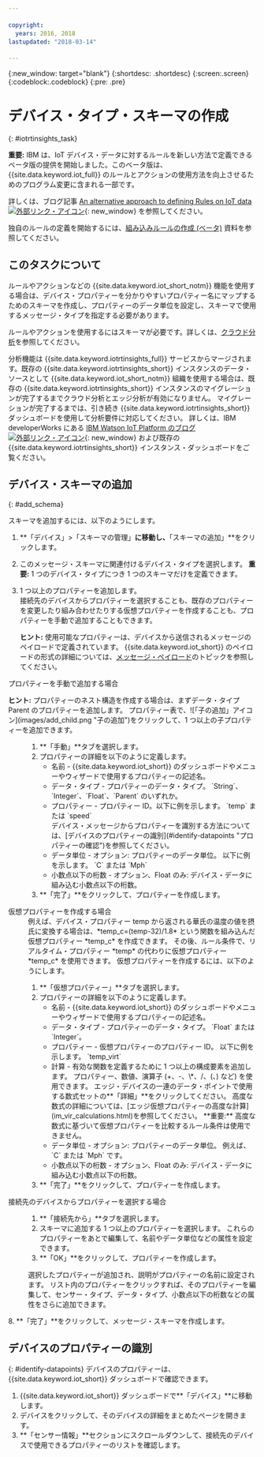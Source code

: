 ```yaml
---

copyright:
  years: 2016, 2018
lastupdated: "2018-03-14"

---
```


{:new_window: target="blank"}
{:shortdesc: .shortdesc}
{:screen:.screen}
{:codeblock:.codeblock}
{:pre: .pre}

# デバイス・タイプ・スキーマの作成
{: #iotrtinsights_task}

**重要:** IBM は、IoT デバイス・データに対するルールを新しい方法で定義できるベータ版の提供を開始しました。このベータ版は、{{site.data.keyword.iot_full}} のルールとアクションの使用方法を向上させるためのプログラム変更に含まれる一部です。  

詳しくは、ブログ記事 [An alternative approach to defining Rules on IoT data ![外部リンク・アイコン](../../icons/launch-glyph.svg "外部リンク・アイコン")](https://developer.ibm.com/iotplatform/2018/03/01/alternative-approach-defining-rules-iot-data/){: new_window} を参照してください。  

独自のルールの定義を開始するには、[組み込みルールの作成 (ベータ)](information_management/im_rules.html) 資料を参照してください。

## このタスクについて

ルールやアクションなどの {{site.data.keyword.iot_short_notm}} 機能を使用する場合は、デバイス・プロパティーを分かりやすいプロパティー名にマップするためのスキーマを作成し、プロパティーのデータ単位を設定し、スキーマで使用するメッセージ・タイプを指定する必要があります。

ルールやアクションを使用するにはスキーマが必要です。詳しくは、[クラウド分析](cloud_analytics.html#rules)を参照してください。

分析機能は {{site.data.keyword.iotrtinsights_full}} サービスからマージされます。既存の {{site.data.keyword.iotrtinsights_short}} インスタンスのデータ・ソースとして {{site.data.keyword.iot_short_notm}} 組織を使用する場合は、既存の {{site.data.keyword.iotrtinsights_short}} インスタンスのマイグレーションが完了するまでクラウド分析とエッジ分析が有効になりません。 マイグレーションが完了するまでは、引き続き {{site.data.keyword.iotrtinsights_short}} ダッシュボードを使用して分析要件に対応してください。 詳しくは、IBM developerWorks にある [IBM Watson IoT Platform のブログ ![外部リンク・アイコン](../../icons/launch-glyph.svg "外部リンク・アイコン")](https://developer.ibm.com/iotplatform/2016/04/28/iot-real-time-insights-and-watson-iot-platform-a-match-made-in-heaven/){: new_window} および既存の {{site.data.keyword.iotrtinsights_short}} インスタンス・ダッシュボードをご覧ください。  

## デバイス・スキーマの追加
{: #add_schema}

スキーマを追加するには、以下のようにします。  
1. **「デバイス」>「スキーマの管理」**に移動し、**「スキーマの追加」**をクリックします。  
2. このメッセージ・スキーマに関連付けるデバイス・タイプを選択します。 **重要:** 1 つのデバイス・タイプにつき 1 つのスキーマだけを定義できます。

3. 1 つ以上のプロパティーを追加します。  
    接続先のデバイスからプロパティーを選択することも、既存のプロパティーを変更したり組み合わせたりする仮想プロパティーを作成することも、プロパティーを手動で追加することもできます。  

    **ヒント:** 使用可能なプロパティーは、デバイスから送信されるメッセージのペイロードで定義されています。 {{site.data.keyword.iot_short}} のペイロードの形式の詳細については、[メッセージ・ペイロード](reference/mqtt/index.html#message-payload "メッセージ・ペイロード")のトピックを参照してください。   
  <dl>
  <dt>プロパティーを手動で追加する場合</dt>
  <p><b>ヒント:</b> プロパティーのネスト構造を作成する場合は、まずデータ・タイプ Parent のプロパティーを追加します。 プロパティー表で、![「子の追加」アイコン](images/add_child.png "子の追加")をクリックして、1 つ以上の子プロパティーを追加できます。</p>
  <dd>
  <ol>
    <li>**「手動」**タブを選択します。</li>
    <li>プロパティーの詳細を以下のように定義します。
    <ul>  
      <li>名前 - {{site.data.keyword.iot_short}} のダッシュボードやメニューやウィザードで使用するプロパティーの記述名。</li>
      <li>データ・タイプ - プロパティーのデータ・タイプ。  
   `String`、`Integer`、`Float`、`Parent` のいずれか。</li>
   <!--<li>Event - A specific event to collect data for. Leave blank to collect for all events.</li>-->
   <li>プロパティー - プロパティー ID。以下に例を示します。  
 `temp` または `speed`  </br> デバイス・メッセージからプロパティーを識別する方法については、[デバイスのプロパティーの識別](#identify-datapoints "プロパティーの確認")を参照してください。</li>
  <li>データ単位 - オプション: プロパティーのデータ単位。 以下に例を示します。  
     `C` または `Mph`  </li>
     <li> 小数点以下の桁数 - オプション、Float のみ: デバイス・データに組み込む小数点以下の桁数。</li>
    </ul>
    </li>
    <li>**「完了」**をクリックして、プロパティーを作成します。</li>
  </ol>
  </dd>
  <dt>仮想プロパティーを作成する場合</dt>
  <dd> 例えば、デバイス・プロパティー temp から返される華氏の温度の値を摂氏に変換する場合は、*temp_c=(temp-32)/1.8* という関数を組み込んだ仮想プロパティー *temp_c* を作成できます。 その後、ルール条件で、リアルタイム・プロパティー *temp* の代わりに仮想プロパティー *temp_c* を使用できます。  
  仮想プロパティーを作成するには、以下のようにします。
  <ol>
    <li>**「仮想プロパティー」**タブを選択します。</li>  
    <li>プロパティーの詳細を以下のように定義します。
    <ul>
    <li>名前 - {{site.data.keyword.iot_short}} のダッシュボードやメニューやウィザードで使用するプロパティーの記述名。</li>
    <li>データ・タイプ - プロパティーのデータ・タイプ。  
 `Float` または `Integer`。</li>
 <li>プロパティー - 仮想プロパティーのプロパティー ID。 以下に例を示します。  
`temp_virt`</li>
    <li>計算 - 有効な関数を定義するために 1 つ以上の構成要素を追加します。 プロパティー、数値、演算子 (+、-、\*、/、(、) など) を使用できます。  
    エッジ・デバイスの一連のデータ・ポイントで使用する数式セットの**「詳細」**をクリックしてください。 高度な数式の詳細については、[エッジ仮想プロパティーの高度な計算](im_vir_calculations.html)を参照してください。  
    **重要:** 高度な数式に基づいて仮想プロパティーを比較するルール条件は使用できません。</li>
    <li>データ単位 - オプション: プロパティーのデータ単位。 例えば、`C` または `Mph` です。</li>
    <li> 小数点以下の桁数 - オプション、Float のみ: デバイス・データに組み込む小数点以下の桁数。</li>
   </ul>
   </li>
   <li>**「完了」**をクリックして、プロパティーを作成します。</li>
  </ol>
  </dd>
  <dt>接続先のデバイスからプロパティーを選択する場合</dt>
  <dd>
  <ol>
    <li>**「接続先から」**タブを選択します。</li>  
    <li>スキーマに追加する 1 つ以上のプロパティーを選択します。 これらのプロパティーをあとで編集して、名前やデータ単位などの属性を設定できます。  
<!--**Important:** Each property must be unique for a schema. If you select multiple occurrences of the same property for different events, only one of the selected properties is added to the schema.</li>-->
  <li>**「OK」**をクリックして、プロパティーを作成します。</li>
  </ol>
  </dd>
    <dd>選択したプロパティーが追加され、説明がプロパティーの名前に設定されます。 リスト内のプロパティーをクリックすれば、そのプロパティーを編集して、センサー・タイプ、データ・タイプ、小数点以下の桁数などの属性をさらに追加できます。</dd>
  </dl>
8. **「完了」**をクリックして、メッセージ・スキーマを作成します。

## デバイスのプロパティーの識別
{: #identify-datapoints}
   デバイスのプロパティーは、{{site.data.keyword.iot_short}} ダッシュボードで確認できます。

1. {{site.data.keyword.iot_short}} ダッシュボードで**「デバイス」**に移動します。
2. デバイスをクリックして、そのデバイスの詳細をまとめたページを開きます。
3. **「センサー情報」**セクションにスクロールダウンして、接続先のデバイスで使用できるプロパティーのリストを確認します。

